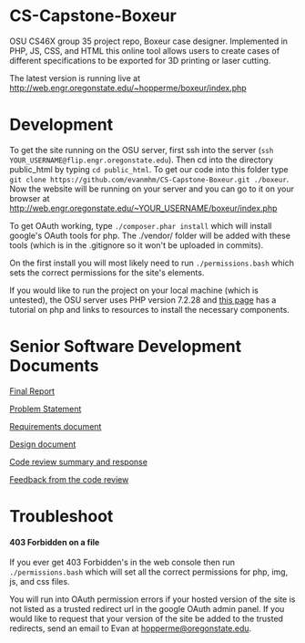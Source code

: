 # CS-Capstone-Boxeur
OSU CS46X group 35 project repo, Boxeur case designer. Implemented in PHP, JS, CSS, and HTML this online tool allows users to create cases of different specifications to be exported for 3D printing or laser cutting.

The latest version is running live at http://web.engr.oregonstate.edu/~hopperme/boxeur/index.php

# Development
To get the site running on the OSU server, first ssh into the server (`ssh YOUR_USERNAME@flip.engr.oregonstate.edu`).
Then cd into the directory public_html by typing `cd public_html`. To get our code into this folder type
`git clone https://github.com/evanmhm/CS-Capstone-Boxeur.git ./boxeur`. Now the website will be running on your server
and you can go to it on your browser at http://web.engr.oregonstate.edu/~YOUR_USERNAME/boxeur/index.php

To get OAuth working, type `./composer.phar install` which will install google's OAuth tools for php. The ./vendor/ folder will be added with these tools (which is in the .gitignore so it won't be uploaded in commits).

On the first install you will most likely need to run `./permissions.bash` which sets the correct permissions for the site's elements.

If you would like to run the project on your local machine (which is untested), the OSU server uses PHP version 7.2.28 and [this page](https://www.w3schools.com/php/php_install.asp) has a tutorial on php and links to resources to install the necessary components.

# Senior Software Development Documents
[Final Report](/docs/Final_Report.pdf)

[Problem Statement](/docs/Problem_statement.pdf)

[Requirements document](/docs/Requirements_Document.pdf)

[Design document](/docs/Design_Document.pdf)

[Code review summary and response](/docs/CodeReviewChanges.pdf)

[Feedback from the code review](/docs/AllCodeReviewFeedback.pdf)


# Troubleshoot
#### 403 Forbidden on a file
If you ever get 403 Forbidden's in the web console then run `./permissions.bash` which will set all the correct permissions for php, img, js, and css files.

You will run into OAuth permission errors if your hosted version of the site is not listed as a trusted redirect url in the google OAuth admin panel. If you would like to request that your version of the site be added to the trusted redirects, send an email to Evan at hopperme@oregonstate.edu.
